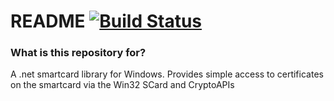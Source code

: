 # README [![Build Status](https://travis-ci.org/rangercej/smartcardinterop.svg?branch=master)](https://travis-ci.org/rangercej/smartcardinterop)

### What is this repository for? ###

A .net smartcard library for Windows. Provides simple access to certificates on the smartcard 
via the Win32 SCard and CryptoAPIs
